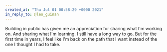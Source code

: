 ```yaml
---
created_at: "Thu Jul 01 00:58:29 +0000 2021"
in_reply_to: @leo_guinan
---
```


Building in public has given me an appreciation for sharing what I'm working on. And sharing what I'm learning. I still have a long way to go. But for the first time in years, I feel like I'm back on the path that I want instead of the one I thought I had to take.